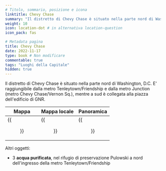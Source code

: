 ```yaml
---
# Titolo, sommario, posizione e icona
linktitle: Chevy Chase
summary: "Il distretto di Chevy Chase è situato nella parte nord di Washington, D.C. E' raggiungibile dalla metro Tenleytown/Friendship e dalla metro Junction (metro Chevy Chase/Vernon Sq.), mentre a sud è collegata alla piazza dell'edificio di GNR."
weight: 10
icon: location-dot # in alternativa location-question
icon_pack: fas

# Metadata pagina
title: Chevy Chase
date: 2022-11-17
type: book # Non modificare
commentable: true
tags: "Luoghi della Capitale"
hidden: true
---
```





Il distretto di Chevy Chase è situato nella parte nord di Washington, D.C. E' raggiungibile dalla metro Tenleytown/Friendship e dalla metro Junction (metro Chevy Chase/Vernon Sq.), mentre a sud è collegata alla piazza dell'edificio di GNR.

| Mappa                           | Mappa locale              | Panoramica            |
| ------------------------------- | ------------------------- | --------------------- |
| {{<figure src="Chevy_Chase_North_loc.webp">}} | {{<figure src="Chevy_Chase_map.webp">}} | {{<figure src="Chevy_Chase.webp">}} |


Altri oggetti:
- 3 **acqua purificata**, nel rifugio di preservazione Pulowski a nord dell'ingresso della metro Tenleytown/Friendship


